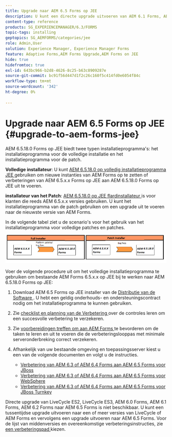 ```yaml
---
title: Upgrade naar AEM 6.5 Forms op JEE
description: U kunt een directe upgrade uitvoeren van AEM 6.1 Forms, AEM 6.2 Forms en LiveCycle ES4 SP1 naar AEM 6.3 Forms.
content-type: reference
products: SG_EXPERIENCEMANAGER/6.3/FORMS
topic-tags: installing
geptopics: SG_AEMFORMS/categories/jee
role: Admin,User
solution: Experience Manager, Experience Manager Forms
feature: Adaptive Forms,AEM Forms Upgrade,AEM Forms on JEE
hide: true
hidefromtoc: true
exl-id: 643bc966-b2d8-4626-8c25-b63c8909287e
source-git-commit: bc91f56d447d1f2c26c160f5c414fd0e6054f84c
workflow-type: tm+mt
source-wordcount: '342'
ht-degree: 0%

---
```


# Upgrade naar AEM 6.5 Forms op JEE {#upgrade-to-aem-forms-jee}

AEM 6.5.18.0 Forms op JEE biedt twee typen installatieprogramma&#39;s: het installatieprogramma voor de volledige installatie en het installatieprogramma voor de patch.

**Volledige installateur**: U kunt [ AEM 6.5.18.0 op volledig installatieprogramma JEE ](https://experienceleague.adobe.com/docs/experience-manager-release-information/aem-release-updates/forms-updates/aem-forms-releases.html?lang=nl-NL) gebruiken om nieuwe instanties van AEM Forms op te zetten of verbeteringen van AEM 6.5.x.x Forms op JEE aan AEM 6.5.18.0 Forms op JEE uit te voeren.

**installateur van het Patch**: [ AEM 6.5.18.0 op JEE flardinstallateur ](https://experienceleague.adobe.com/docs/experience-manager-release-information/aem-release-updates/forms-updates/aem-forms-releases.html?lang=nl-NL) is voor klanten die reeds AEM 6.5.x.x versies gebruiken. U kunt het installatieprogramma van de patch gebruiken om een upgrade uit te voeren naar de nieuwste versie van AEM Forms.

In de volgende tabel ziet u de scenario&#39;s voor het gebruik van het installatieprogramma voor volledige patches en patches.

![ Volledig en het installateursscenario van het Patch ](assets/full-and-patch-installer.png)

Voer de volgende procedure uit om het volledige installatieprogramma te gebruiken om bestaande AEM Forms 6.5.x.x op JEE bij te werken naar AEM 6.5.18.0 Forms op JEE:

1. Download AEM 6.5 Forms op JEE installer van de [ Distributie van de Software ](https://experience.adobe.com/#/downloads/content/software-distribution/en/aem.html). U hebt een geldig onderhouds- en ondersteuningscontract nodig om het installatieprogramma te kunnen gebruiken.
1. Zie [ checklist en planning van de Verbetering ](https://www.adobe.com/go/learn_aemforms_upgrade_checklist_65) over de controles leren om een succesvolle verbetering te verzekeren.
1. Zie [ voorbereidingen treffen om aan AEM Forms ](https://www.adobe.com/go/learn_aemforms_prepareupgrade_65) te bevorderen om de taken te leren en uit te voeren die de verbeteringslooppas met minimale serveronderbreking correct verzekeren.
1. Afhankelijk van uw bestaande omgeving en toepassingsserver kiest u een van de volgende documenten en volgt u de instructies.

   * [ Verbetering van AEM 6.3 of AEM 6.4 Forms aan AEM 6.5 Forms voor JBoss ](https://www.adobe.com/go/learn_aemforms_upgradeJBoss_65)
   * [ Verbetering van AEM 6.3 of AEM 6.4 Forms aan AEM 6.5 Forms voor WebSphere ](https://www.adobe.com/go/learn_aemforms_upgradeWebSphere_65)
   * [ Verbetering van AEM 6.3 of AEM 6.4 Forms aan AEM 6.5 Forms voor JBoss Turnkey ](https://www.adobe.com/go/learn_aemforms_upgradeTurnkey_65)

Directe upgrade van LiveCycle ES2, LiveCycle ES3, AEM 6.0 Forms, AEM 6.1 Forms, AEM 6.2 Forms naar AEM 6.5 Forms is niet beschikbaar. U kunt een tussentijdse upgrade uitvoeren naar een of meer versies van LiveCycle of AEM Forms en vervolgens een upgrade uitvoeren naar AEM 6.5 Forms. Voor de lijst van middenversies en overeenkomstige verbeteringsinstructies, zie [ een verbeteringspad ](upgrade.md) kiezen.
